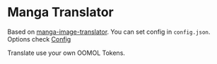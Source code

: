 # Manga Translator
Based on [manga-image-translator](https://github.com/zyddnys/manga-image-translator).
You can set config in `config.json`. Options check [Config](https://github.com/zyddnys/manga-image-translator?tab=readme-ov-file#config-file)

Translate use your own OOMOL Tokens.